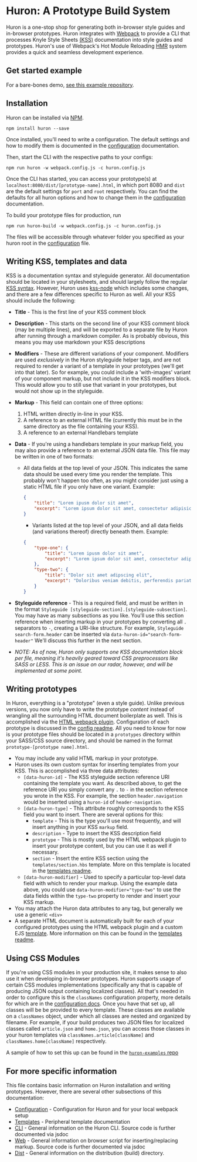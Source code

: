 # Huron: A Prototype Build System

Huron is a one-stop shop for generating both in-browser style guides and in-browser prototypes. Huron integrates with [Webpack](https://webpack.github.io/) to provide a CLI that processes Knyle Style Sheets [(KSS)](http://warpspire.com/kss/) documentation into style guides and prototypes. Huron's use of Webpack's Hot Module Reloading [HMR](https://webpack.github.io/docs/hot-module-replacement.html) system provides a quick and seamless development experience.

## Get started example
For a bare-bones demo, [see this example repository](https://github.com/alleyinteractive/huron-examples).

## Installation
Huron can be installed via [NPM](https://www.npmjs.com/package/huron).
```
npm install huron --save
```

Once installed, you'll need to write a configuration. The default settings and how to modify them is documented in the [configuration](src/default-config/README.md) documentation.

Then, start the CLI with the respective paths to your configs:
```
npm run huron -w webpack.config.js -c huron.config.js
```

Once the CLI has started, you can access your prototype(s) at `localhost:8080/dist/[prototype-name].html`, in which port 8080 and `dist` are the default settings for `port` and `root` respectively. You can find the defaults for all huron options and how to change them in the [configuration](src/default-config/README.md) documentation.

To build your prototype files for production, run
```
npm run huron-build -w webpack.config.js -c huron.config.js
```

The files will be accessible through whatever folder you specified as your huron root in the [configuration](src/default-config/README.md) file.

## Writing KSS, templates and data
KSS is a documentation syntax and styleguide generator. All documentation should be located in your stylesheets, and should largely follow the regular [KSS syntax](http://warpspire.com/kss/syntax/). However, Huron uses [kss-node](https://github.com/kss-node/kss-node) which includes some changes, and there are a few differences specific to Huron as well. All your KSS should include the following:
* **Title** - This is the first line of your KSS comment block
* **Description** - This starts on the second line of your KSS comment block (may be multiple lines), and will be exported to a separate file by Huron after running through a markdown compiler. As is probably obvious, this means you may use markdown your KSS descriptions
* **Modifiers** - These are different variations of your component. Modifiers are used _exclusively_ in the Huron styleguide helper tags, and are not required to render a variant of a template in your prototypes (we'll get into that later). So for example, you could include a 'with-images' variant of your component markup, but not include it in the KSS modifiers block. This would allow you to still use that variant in your prototypes, but would not show up in the styleguide.
* **Markup** - This field can contain one of three options:
  1. HTML written directly in-line in your KSS.
  2. A reference to an external HTML file (currently this must be in the same directory as the file containing your KSS).
  3. A reference to an external Handlebars template
* **Data** - If you're using a handlebars template in your markup field, you may also provide a reference to an external JSON data file. This file may be written in one of two formats:
  * All data fields at the top level of your JSON. This indicates the same data should be used every time you render the template. This probably won't happen too often, as you might consider just using a static HTML file if you only have one variant. Example:

 	```json
 	{
		"title": "Lorem ipusm dolor sit amet",
		"excerpt": "Lorem ipsum dolor sit amet, consectetur adipisicing elit. Impedit nemo accusamus nobis sunt nihil, voluptatem qui itaque. Eius saepe rem perspiciatis beatae ea nulla, sed facilis exercitationem a aspernatur ullam?"
 	}
 	```

 	* Variants listed at the top level of your JSON, and all data fields (and variations thereof) directly beneath them. Example:

 	```json
 	{
 		"type-one": {
			"title": "Lorem ipusm dolor sit amet",
			"excerpt": "Lorem ipsum dolor sit amet, consectetur adipisicing elit. Impedit nemo accusamus nobis sunt nihil, voluptatem qui itaque. Eius saepe rem perspiciatis beatae ea nulla, sed facilis exercitationem a aspernatur ullam?"
		},
		"type-two": {
			"title": "Dolor sit amet adipscing elit",
			"excerpt": "Doloribus veniam debitis, perferendis pariatur, eligendi id non modi! Nesciunt suscipit sint dolorum praesentium!"
		}
 	}
 	```

* **Styleguide reference** - This is a required field, and must be written in the format `Styleguide [styleguide-section].[styleguide-subsection]`. You may have as many subsections as you like. You'll use this section reference when inserting markup in your prototypes by converting all `.` separators to `-`, creating a URI-like structure. For example, `Styleguide search-form.header` can be inserted via `data-huron-id="search-form-header"` We'll discuss this further in the next section.
* _NOTE: As of now, Huron only supports one KSS documentation block per file, meaning it's heavily geared toward CSS preprocessors like SASS or LESS. This is an issue on our radar, however, and will be implemented at some point._

## Writing prototypes
In Huron, everything is a "prototype" (even a style guide). Unlike previous versions, you now only have to write the prototype _content_ instead of wrangling all the surrounding HTML document boilerplate as well. This is accomplished via the [HTML webpack plugin](https://github.com/ampedandwired/html-webpack-plugin). Configuration of each prototype is discussed in the [config readme](src/default-config/README.md). All you need to know for now is your prototype files should be located in a `prototypes` directory within your SASS/CSS source directory, and should be named in the format `prototype-[prototype name].html`.
 * You may include any valid HTML markup in your prototype.
 * Huron uses its own custom syntax for inserting templates from your KSS. This is accomplished via three data attributes:
 	* `[data-huron-id]` - The KSS styleguide section reference URI containing the template you want. As described above, to get the reference URI you simply convert any `.` to `-` in the section reference you wrote in the KSS. For example, the section `header.navigation` would be inserted using a `huron-id` of `header-navigation`.
 	* `[data-huron-type]` - This attribute roughly corresponds to the KSS field you want to insert. There are several options for this:
 		* `template` - This is the type you'll use most frequently, and will insert anything in your KSS `markup` field.
 		* `description` - Type to insert the KSS description field
 		* `prototype` - This is mostly used by the HTML webpack plugin to insert your prototype content, but you can use it as well if necessary.
 		* `section` - Insert the entire KSS section using the `templates/section.hbs` template. More on this template is located in the [templates readme](templates/README.md).
 	* `[data-huron-modifier]` - Used to specify a particular top-level data field with which to render your markup. Using the example data above, you could use `data-huron-modifier="type-two"` to use the data fields within the `type-two` property to render and insert your KSS markup.
 * You may attach the Huron data attributes to any tag, but generally we use a generic `<div>`
 * A separate HTML document is automatically built for each of your configured prototypes using the HTML webpack plugin and a custom EJS [template](templates/prototype-template.ejs). More information on this can be found in the [templates readme](templates/README.md).

## Using CSS Modules
If you're using CSS modules in your production site, it makes sense to also use it when developing in-browser prototypes. Huron supports usage of certain CSS modules implementations (specifically any that is capable of producing JSON output containing localized classes). All that's needed in order to configure this is the `classNames` configuration property, more details for which are in the [configuration docs](src/default-config/README.md). Once you have that set up, all classes will be be provided to every template. These classes are available on a `classNames` object, under which all classes are nested and organized by filename. For example, if your build produces two JSON files for localized classes called `article.json` and `home.json`, you can access those classes in your huron templates via `classNames.article[className]` and `classNames.home[className]` respectively.

A sample of how to set this up can be found in the [`huron-examples` repo](https://github.com/alleyinteractive/huron-examples)

## For more specific information
This file contains basic information on Huron installation and writing prototypes. However, there are several other subsections of this documentation:

* [Configuration](src/default-config/README.md) - Configuration for Huron and for your local webpack setup
* [Templates](templates/README.md) - Peripheral template documentation
* [CLI](src/cli/README.md) - General information on the Huron CLI. Source code is further documented via jsdoc
* [Web](src/web/README.md) - General information on browser script for inserting/replacing markup. Source code is further documented via jsdoc
* [Dist](dist/README.md) - General information on the distribution (build) directory.
